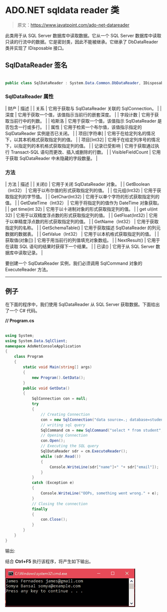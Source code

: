 # ADO.NET sqldata reader 类

> 原文：<https://www.javatpoint.com/ado-net-datareader>

此类用于从 SQL Server 数据库中读取数据。它从一个 SQL Server 数据库中读取只读的行流中的数据。它是密封类，因此不能被继承。它继承了 DbDataReader 类并实现了 IDisposable 接口。

## SqlDataReader 签名

```cs

public class SqlDataReader : System.Data.Common.DbDataReader, IDisposable

```

### SqlDataReader 属性

| 财产 | 描述 |
| 关系 | 它用于获取与 SqlDataReader 关联的 SqlConnection。 |
| 深度 | 它用于获取一个值，该值指示当前行的嵌套深度。 |
| 字段计数 | 它用于获取当前行中的列数。 |
| 哈斯洛 | 它用于获取一个值，该值指示 SqlDataReader 是否包含一行或多行。 |
| 属性 | 它用于检索一个布尔值，该值指示指定的 SqlDataReader 实例是否已关闭。 |
| 项目[字符串] | 它用于在给定列名的情况下，以其本机格式获取指定列的值。 |
| 项目[Int32] | 它用于在给定列序号的情况下，以指定列的本机格式获取指定列的值。 |
| 记录已受影响 | 它用于获取通过执行 Transact-SQL 语句而更改、插入或删除的行数。 |
| VisibleFieldCount | 它用于获取 SqlDataReader 中未隐藏的字段数量。 |

### 方法

| 方法 | 描述 |
| 关闭() | 它用于关闭 SqlDataReader 对象。 |
| GetBoolean（Int32） | 它用于以布尔值的形式获取指定列的值。 |
| 位元组(Int32) | 它用于获取指定列的字节值。 |
| GetChar(Int32) | 它用于以单个字符的形式获取指定列的值。 |
| GetDateTime（Int32） | 它用于将指定列的值作为 DateTime 对象获取。 |
| get time(int 32) | 它用于以十进制对象的形式获取指定列的值。 |
| get ul(int 32) | 它用于以双精度浮点数的形式获取指定列的值。 |
| GetFloat(Int32) | 它用于以单精度浮点数的形式获取指定列的值。 |
| GetName（Int32） | 它用于获取指定列的名称。 |
| GetSchemaTable() | 它用于获取描述 SqlDataReader 的列元数据的数据表。 |
| GetValue（Int32） | 它用于以本机格式获取指定列的值。 |
| 获取值(对象[]) | 它用于用当前行的列值填充对象数组。 |
| NextResult() | 它用于在读取 SQL 语句的结果时获得下一个结果。 |
| 已读() | 它用于从 SQL Server 数据库中读取记录。 |

要创建一个 SqlDataReader 实例，我们必须调用 SqlCommand 对象的 ExecuteReader 方法。

* * *

## 例子

在下面的程序中，我们使用 SqlDataReader 从 SQL Server 获取数据。下面给出了一个 C# 代码。

**// Program.cs**

```cs

using System;
using System.Data.SqlClient;
namespace AdoNetConsoleApplication
{
    class Program
    {
        static void Main(string[] args)
        {
            new Program().GetData();
        }
        public void GetData()
        {
            SqlConnection con = null;
            try
            {
                // Creating Connection
                con = new SqlConnection("data source=.; database=student; integrated security=SSPI");
                // writing sql query
                SqlCommand cm = new SqlCommand("select * from student", con);
                // Opening Connection
                con.Open();
                // Executing the SQL query
                SqlDataReader sdr = cm.ExecuteReader();
                while (sdr.Read())
                {
                    Console.WriteLine(sdr["name"]+" "+ sdr["email"]);
                }
            }
            catch (Exception e)
            {
                Console.WriteLine("OOPs, something went wrong." + e);
            }
            // Closing the connection
            finally
            {
                con.Close();
            }
        }
    }
}

```

输出:

结合 **Ctrl+F5** 执行该程序，将产生如下输出。

![ADO Net Sqldatareader Class 1](img/3aef7a071c58b67063cdb2fca0672943.png)